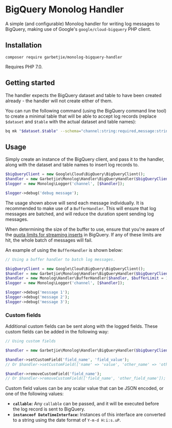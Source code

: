 # BigQuery Monolog Handler

A simple (and configurable) Monolog handler for writing log messages to BigQuery, making use of Google's
`google/cloud-bigquery` PHP client.

## Installation

```
composer require garbetjie/monolog-bigquery-handler
```

Requires PHP 7.0.

## Getting started

The handler expects the BigQuery dataset and table to have been created already - the handler will not create either of
them.

You can run the following command (using the BigQuery command line tool) to create a minimal table that will be able to
accept log records (replace `$dataset` and `$table` with the actual dataset and table names):

```bash
bq mk "$dataset.$table" --schema="channel:string:required,message:string,level:integer,level_name:string,context:string,extra:string,logged_at:timestamp" --time_partitioning_field="logged_at"
```

## Usage

Simply create an instance of the BigQuery client, and pass it to the handler, along with the dataset and table names to
insert log records to.
 
```php
$bigQueryClient = new Google\Cloud\BigQuery\BigQueryClient();
$handler = new Garbetjie\Monolog\Handler\BigQueryHandler($bigQueryClient, 'dataset_name', 'table_name', $level = Logger::DEBUG, $bubble = true);
$logger = new Monolog\Logger('channel', [$handler]);

$logger->debug('debug message');
```

The usage shown above will send each message individually. It is recommended to make use of a `BufferHandler`. This will
ensure that log messages are batched, and will reduce the duration spent sending log messages.

When determining the size of the buffer to use, ensure that you're aware of the [quota limits for streaming inserts](https://cloud.google.com/bigquery/quotas#streaming_inserts)
in BigQuery. If any of these limits are hit, the whole batch of messages will fail.

An example of using the `BufferHandler` is shown below:

```php
// Using a buffer handler to batch log messages.

$bigQueryClient = new Google\Cloud\BigQuery\BigQueryClient();
$handler = new Garbetjie\Monolog\Handler\BigQueryHandler($bigQueryClient, 'dataset_name', 'table_name', $level = Logger::DEBUG, $bubble = true);
$handler = new Monolog\Handler\BufferHandler($handler, $bufferLimit = 10);
$logger = new Monolog\Logger('channel', [$handler]);

$logger->debug('message 1');
$logger->debug('message 2');
$logger->debug('message 3');
```

### Custom fields

Additional custom fields can be sent along with the logged fields. These custom fields can be added in the following
way:

```php
// Using custom fields

$handler = new Garbetjie\Monolog\Handler\BigQueryHandler($bigQueryClient, 'dataset_name', 'table_name', $level = Logger::DEBUG, $bubble = true);

$handler->setCustomField('field_name', 'field_value');
// Or $handler->setCustomField(['name' => 'value', 'other_name' => 'other_value'])

$handler->removeCustomField('field_name');
// Or $handler->removeCustomField(['field_name', 'other_field_name']);
```

Custom field values can be any scalar value that can be JSON encoded, or one of the following values:

* __`callable`:__ Any `callable` can be passed, and it will be executed before the log record is sent to BigQuery.
* __`instanceof DateTimeInterface`:__ Instances of this interface are converted to a string using the date format of `Y-m-d H:i:s.uP`.
